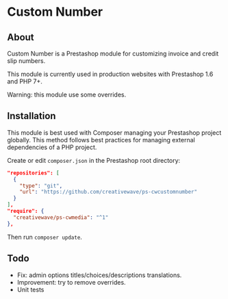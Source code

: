 # Custom Number

## About

Custom Number is a Prestashop module for customizing invoice and credit slip numbers.

This module is currently used in production websites with Prestashop 1.6 and PHP 7+.

Warning: this module use some overrides.

## Installation

This module is best used with Composer managing your Prestashop project globally. This method follows best practices for managing external dependencies of a PHP project.

Create or edit `composer.json` in the Prestashop root directory:

```json
"repositories": [
  {
    "type": "git",
    "url": "https://github.com/creativewave/ps-cwcustomnumber"
  }
],
"require": {
  "creativewave/ps-cwmedia": "^1"
},

```

Then run `composer update`.

## Todo

* Fix: admin options titles/choices/descriptions translations.
* Improvement: try to remove overrides.
* Unit tests
